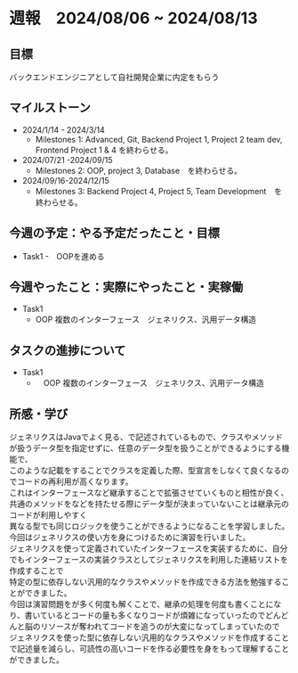 # 週報　2024/08/06 ~ 2024/08/13
## 目標   
バックエンドエンジニアとして自社開発企業に内定をもらう

## マイルストーン
- 2024/1/14 - 2024/3/14
  - Milestones 1: Advanced, Git, Backend Project 1, Project 2 team dev, Frontend Project 1 & 4 を終わらせる。
- 2024/07/21 -2024/09/15
  - Milestones 2: OOP, project 3, Database　を終わらせる。
- 2024/09/16-2024/12/15
  - Milestones 3: Backend Project 4, Project 5, Team Development　を終わらせる。
   
## 今週の予定：やる予定だったこと・目標
  - Task1
    -　OOPを進める
    
## 今週やったこと：実際にやったこと・実稼働
- Task1
  - OOP 複数のインターフェース　ジェネリクス、汎用データ構造

## タスクの進捗について
- Task1
  - 　OOP 複数のインターフェース　ジェネリクス、汎用データ構造

## 所感・学び
ジェネリクスはJavaでよく見る、<E>で記述されているもので、クラスやメソッドが扱うデータ型を指定せずに、任意のデータ型を扱うことができるようにする機能で、  
このような記載をすることでクラスを定義した際、型宣言をしなくて良くなるのでコードの再利用が高くなります。  
これはインターフェースなど継承することで拡張させていくものと相性が良く、共通のメソッドをなどを持たせる際にデータ型が決まっていないことは継承元のコードが利用しやすく  
異なる型でも同じロジックを使うことができるようになることを学習しました。
今回はジェネリクスの使い方を身につけるために演習を行いました。  
ジェネリクスを使って定義されていたインターフェースを実装するために、自分でもインターフェースの実装クラスとしてジェネリクスを利用した連結リストを作成することで  
特定の型に依存しない汎用的なクラスやメソッドを作成できる方法を勉強することができました。  
今回は演習問題をが多く何度も解くことで、継承の処理を何度も書くことになり、書いているとコードの量も多くなりコードが煩雑になっていったのでどんどんと脳のリソースが奪われてコードを追うのが大変になってしまっていたので
ジェネリクスを使った型に依存しない汎用的なクラスやメソッドを作成することで記述量を減らし、可読性の高いコードを作る必要性を身をもって理解することができました。
